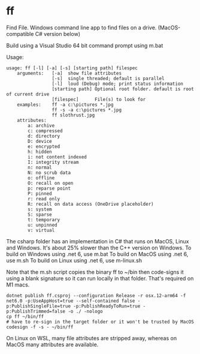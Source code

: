 # ff
Find File. Windows command line app to find files on a drive. (MacOS-compatible C# version below)

Build using a Visual Studio 64 bit command prompt using m.bat

Usage:

    usage: ff [-l] [-a] [-s] [starting path] filespec
        arguments:   [-a]  show file attributes
                     [-s]  single threaded; default is parallel
                     [-l]  loud (Debug) mode; print status information
                     [starting path] Optional root folder. default is root of current drive
                     [filespec]      File(s) to look for
        examples:    ff -a c:\pictures *.jpg
                     ff -s -a c:\pictures *.jpg
                     ff slothrust.jpg
        attributes:
            a: archive
            c: compressed
            d: directory
            D: device
            e: encrypted
            h: hidden
            i: not content indexed
            I: integrity stream
            n: normal
            N: no scrub data
            o: offline
            O: recall on open
            p: reparse point
            P: pinned
            r: read only
            R: recall on data access (OneDrive placeholder)
            s: system
            S: sparse
            t: temporary
            u: unpinned
            v: virtual
        
The csharp folder has an implementation in C# that runs on MacOS, Linux and Windows. It's about 25% slower than the C++ version on Windows.
To build on Windows using .net 6, use m.bat
To build on MacOS using .net 6, use m.sh
To build on Linux using .net 6, use m-linux.sh

Note that the m.sh script copies the binary ff to ~/bin then code-signs it using a blank signature so it can run locally in that folder. That's required on M1 macs.

    dotnet publish ff.csproj --configuration Release -r osx.12-arm64 -f net6.0 -p:UseAppHost=true --self-contained false -p:PublishSingleFile=true -p:PublishReadyToRun=true -p:PublishTrimmed=false -o ./ -nologo
    cp ff ~/bin/ff
    # have to re-sign in the target folder or it won't be trusted by MacOS
    codesign -f -s - ~/bin/ff
    
On Linux on WSL, many file attributes are stripped away, whereas on MacOS many attributes are available.

